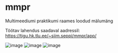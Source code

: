 # mmpr
Multimeediumi praktikumi raames loodud mälumäng


Töötav lahendus saadaval aadressil: 
https://tigu.hk.tlu.ee/~siim.seppi/mmpr/app/

![image](https://user-images.githubusercontent.com/80106964/210759125-e8fc331b-2ee5-4034-83b0-803966dc8536.png)
![image](https://user-images.githubusercontent.com/80106964/210759229-65291feb-a71b-43bf-bfb6-699d5eba2b9f.png)
![image](https://user-images.githubusercontent.com/80106964/210759286-e65c1458-5224-4ad6-9839-bd1f8ea463c8.png)
